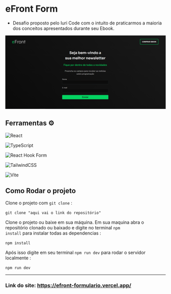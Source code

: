 <h1 aling="left">eFront Form</h1>

- Desafio proposto pelo Iuri Code com o intuito de praticarmos a maioria dos conceitos apresentados durante seu Ebook.

<img src="./.github/efront-form.png">

<h2 aling="left">Ferramentas ⚙</h2>

<div aling="left">

![React](https://img.shields.io/badge/react-%2320232a.svg?style=for-the-badge&logo=react&logoColor=%2361DAFB)

![TypeScript](https://img.shields.io/badge/typescript-%23007ACC.svg?style=for-the-badge&logo=typescript&logoColor=white)

![React Hook Form](https://img.shields.io/badge/React%20Hook%20Form-%23EC5990.svg?style=for-the-badge&logo=reacthookform&logoColor=white)

![TailwindCSS](https://img.shields.io/badge/tailwindcss-%2338B2AC.svg?style=for-the-badge&logo=tailwind-css&logoColor=white)

![Vite](https://img.shields.io/badge/vite-%23646CFF.svg?style=for-the-badge&logo=vite&logoColor=white)

</div>

<h2 aling="left"> Como Rodar o projeto</h2>

Clone o projeto com <code>git clone</code> :

```
git clone "aqui vai o link do repositório"
```

Clone o projeto ou baixe em sua máquina. Em sua maquina abra o repositório clonado ou baixado e digite no terminal <code>npm install</code> para instalar todas as dependencias :

```
npm install
```

Após isso digite em seu terminal <code>npm run dev</code> para rodar o servidor localmente :

```
npm run dev
```

---

### Link do site: https://efront-formulario.vercel.app/
